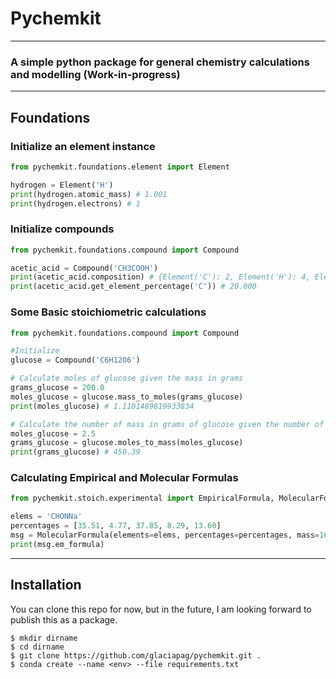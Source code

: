 # Pychemkit

---
### A simple python package for general chemistry calculations and modelling (Work-in-progress)

---
## Foundations


### Initialize an element instance
```python
from pychemkit.foundations.element import Element

hydrogen = Element('H')
print(hydrogen.atomic_mass) # 1.001
print(hydrogen.electrons) # 1
```


### Initialize compounds
```python
from pychemkit.foundations.compound import Compound

acetic_acid = Compound('CH3COOH')
print(acetic_acid.composition) # {Element('C'): 2, Element('H'): 4, Element('O'): 2}
print(acetic_acid.get_element_percentage('C')) # 20.000
```

### Some Basic stoichiometric calculations
```python
from pychemkit.foundations.compound import Compound

#Initialize
glucose = Compound('C6H12O6')

# Calculate moles of glucose given the mass in grams
grams_glucose = 200.0
moles_glucose = glucose.mass_to_moles(grams_glucose)
print(moles_glucose) # 1.1101489819933834

# Calculate the number of mass in grams of glucose given the number of moles
moles_glucose = 2.5
grams_glucose = glucose.moles_to_mass(moles_glucose)
print(grams_glucose) # 450.39
```

### Calculating Empirical and Molecular Formulas
```python
from pychemkit.stoich.experimental import EmpiricalFormula, MolecularFormula

elems = 'CHONNa'
percentages = [35.51, 4.77, 37.85, 8.29, 13.60]
msg = MolecularFormula(elements=elems, percentages=percentages, mass=169)
print(msg.em_formula)
```

---
## Installation

You can clone this repo for now, but in the future, I am looking forward to publish this as a package.

```commandline
$ mkdir dirname 
$ cd dirname 
$ git clone https://github.com/glaciapag/pychemkit.git .
$ conda create --name <env> --file requirements.txt 
```